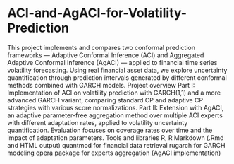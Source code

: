 # ACI-and-AgACI-for-Volatility-Prediction
This project implements and compares two conformal prediction frameworks — Adaptive Conformal Inference (ACI) and Aggregated Adaptive Conformal Inference (AgACI) — applied to financial time series volatility forecasting. Using real financial asset data, we explore uncertainty quantification through prediction intervals generated by different conformal methods combined with GARCH models.
Project overview
Part I: Implementation of ACI on volatility prediction with GARCH(1,1) and a more advanced GARCH variant, comparing standard CP and adaptive CP strategies with various score normalizations.
Part II: Extension with AgACI, an adaptive parameter-free aggregation method over multiple ACI experts with different adaptation rates, applied to volatility uncertainty quantification.
Evaluation focuses on coverage rates over time and the impact of adaptation parameters.
Tools and libraries
R, R Markdown (.Rmd and HTML output)
quantmod for financial data retrieval
rugarch for GARCH modeling
opera package for experts aggregation (AgACI implementation)
